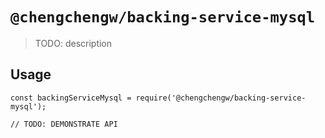 # `@chengchengw/backing-service-mysql`

> TODO: description

## Usage

```
const backingServiceMysql = require('@chengchengw/backing-service-mysql');

// TODO: DEMONSTRATE API
```
